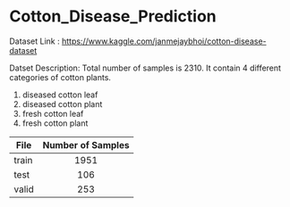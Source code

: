 # Cotton_Disease_Prediction
Dataset Link : https://www.kaggle.com/janmejaybhoi/cotton-disease-dataset

Datset Description: Total number of samples is 2310. It contain 4 different categories of cotton plants.

1. diseased cotton leaf
2. diseased cotton plant
3. fresh cotton leaf
4. fresh cotton plant




| File          | Number of Samples  
| ------------- |:-------------:|
| train      | 1951          |
| test       | 106           |
| valid      | 253           | 

